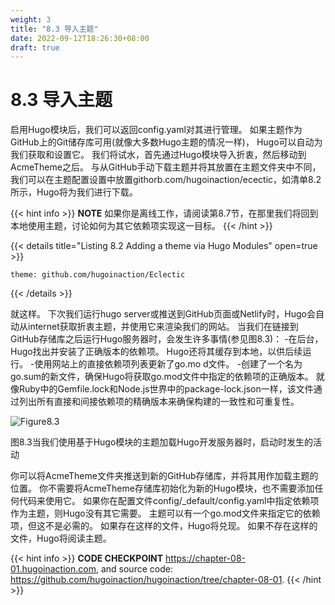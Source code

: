 ```yaml
---
weight: 3
title: "8.3 导入主题"
date: 2022-09-12T18:26:30+08:00
draft: true
---
```


# 8.3 导入主题

启用Hugo模块后，我们可以返回config.yaml对其进行管理。 如果主题作为GitHub上的Git储存库可用(就像大多数Hugo主题的情况一样)， Hugo可以自动为我们获取和设置它。 我们将试水，首先通过Hugo模块导入折衷，然后移动到AcmeTheme之后。 与从GitHub手动下载主题并将其放置在主题文件夹中不同， 我们可以在主题配置设置中放置githorb.com/hugoinaction/ecectic，如清单8.2所示，Hugo将为我们进行下载。

{{< hint info >}}
**NOTE** 如果你是离线工作，请阅读第8.7节，在那里我们将回到本地使用主题，讨论如何为其它依赖项实现这一目标。
{{< /hint >}}

{{< details title="Listing 8.2  Adding a theme via Hugo Modules" open=true >}}
```
theme: github.com/hugoinaction/Eclectic
```
{{< /details >}}

就这样。 下次我们运行hugo server或推送到GitHub页面或Netlify时，Hugo会自动从internet获取折衷主题，并使用它来渲染我们的网站。 当我们在链接到GitHub存储库之后运行Hugo服务器时，会发生许多事情(参见图8.3)：
-在后台，Hugo找出并安装了正确版本的依赖项。 Hugo还将其缓存到本地，以供后续运行。
-使用网站上的直接依赖项列表更新了go.mo d文件。
-创建了一个名为go.sum的新文件，确保Hugo将获取go.mod文件中指定的依赖项的正确版本。 就像Ruby中的Gemfile.lock和Node.js世界中的package-lock.json一样，该文件通过列出所有直接和间接依赖项的精确版本来确保构建的一致性和可重复性。

![Figure8.3](Figure8.3.svg)

图8.3当我们使用基于Hugo模块的主题加载Hugo开发服务器时，启动时发生的活动

你可以将AcmeTheme文件夹推送到新的GitHub存储库，并将其用作加载主题的位置。 你不需要将AcmeTheme存储库初始化为新的Hugo模块，也不需要添加任何代码来使用它。 如果你在配置文件config/_default/config.yaml中指定依赖项作为主题，则Hugo没有其它需要。 主题可以有一个go.mod文件来指定它的依赖项，但这不是必需的。 如果存在这样的文件，Hugo将兑现。 如果不存在这样的文件，Hugo将阅读主题。

{{< hint info >}}
**CODE CHECKPOINT**    https://chapter-08-01.hugoinaction.com, and source code: https://github.com/hugoinaction/hugoinaction/tree/chapter-08-01.
{{< /hint >}}